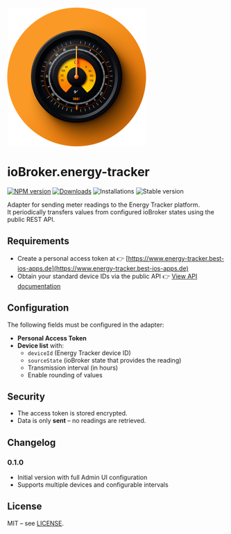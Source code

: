 ![Logo](admin/energy-tracker.png)

# ioBroker.energy-tracker

[![NPM version](https://img.shields.io/npm/v/iobroker.energy-tracker.svg)](https://www.npmjs.com/package/iobroker.energy-tracker)
[![Downloads](https://img.shields.io/npm/dm/iobroker.energy-tracker.svg)](https://www.npmjs.com/package/iobroker.energy-tracker)
![Installations](https://iobroker.live/badges/energy-tracker-installed.svg)
![Stable version](https://iobroker.live/badges/energy-tracker-stable.svg)

Adapter for sending meter readings to the Energy Tracker platform.  
It periodically transfers values from configured ioBroker states using the public REST API.

## Requirements

- Create a personal access token at
  👉 [https://www.energy-tracker.best-ios-apps.de](https://www.energy-tracker.best-ios-apps.de)
- Obtain your standard device IDs via the public API
  👉 [View API documentation](https://www.energy-tracker.best-ios-apps.de/)

## Configuration

The following fields must be configured in the adapter:

- **Personal Access Token**
- **Device list** with:
  - `deviceId` (Energy Tracker device ID)
  - `sourceState` (ioBroker state that provides the reading)
  - Transmission interval (in hours)
  - Enable rounding of values

## Security

- The access token is stored encrypted.
- Data is only **sent** – no readings are retrieved.

## Changelog

### 0.1.0

- Initial version with full Admin UI configuration
- Supports multiple devices and configurable intervals

## License

MIT – see [LICENSE](LICENSE).

